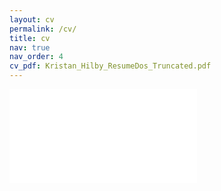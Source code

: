 ```yaml
---
layout: cv
permalink: /cv/
title: cv
nav: true
nav_order: 4
cv_pdf: Kristan_Hilby_ResumeDos_Truncated.pdf
---
```


<embed src="/assets/pdf/Kristan_Hilby_ResumeDos_Truncated.pdf">